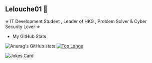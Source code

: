 
## Lelouche01 🦅

✭ IT Development Student , Leader of HKG , Problem Solver & Cyber Security Lover ✭

* My GitHub Stats

![Anurag's GitHub stats](https://github-readme-stats.vercel.app/api?username=Lelouche01&show_icons=true&theme=radical)
[![Top Langs](https://github-readme-stats.vercel.app/api/top-langs/?username=Lelouche01&layout=demo&theme=radical)](https://github.com/anuraghazra/github-readme-stats)

![Jokes Card](https://readme-jokes.vercel.app/api)
 

